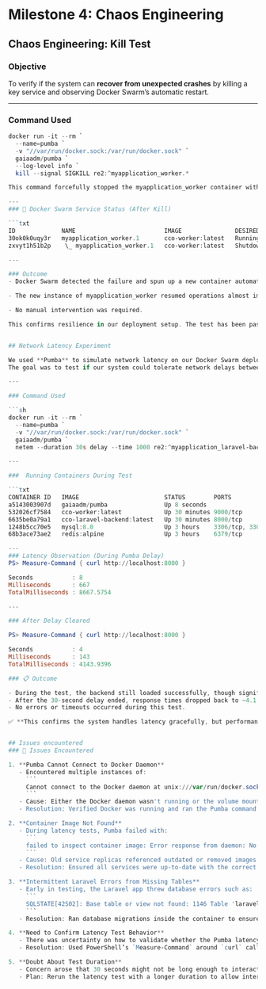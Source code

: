 # Milestone 4: Chaos Engineering 

## Chaos Engineering: Kill Test

###  Objective
To verify if the system can **recover from unexpected crashes** by killing a key service and observing Docker Swarm’s automatic restart.

---

### Command Used

```powershell
docker run -it --rm `
  --name=pumba `
  -v "//var/run/docker.sock:/var/run/docker.sock" `
  gaiaadm/pumba `
  --log-level info `
  kill --signal SIGKILL re2:^myapplication_worker.*

This command forcefully stopped the myapplication_worker container with a SIGKILL signal.

---
### 🐳 Docker Swarm Service Status (After Kill)

```txt
ID             NAME                         IMAGE               DESIRED STATE   CURRENT STATE           ERROR
30ok0k0uqy3r   myapplication_worker.1       cco-worker:latest   Running         Running 24 seconds ago
zxvyt1h51b2p    \_ myapplication_worker.1   cco-worker:latest   Shutdown        Failed 30 seconds ago   "task: non-zero exit (137)"

---

### Outcome
- Docker Swarm detected the failure and spun up a new container automatically.

- The new instance of myapplication_worker resumed operations almost immediately.

- No manual intervention was required.

This confirms resilience in our deployment setup. The test has been passed: The system recovers automatically from unexpected service crashes as expected.


## Network Latency Experiment

We used **Pumba** to simulate network latency on our Docker Swarm deployment.  
The goal was to test if our system could tolerate network delays between services — specifically targeting the `myapplication_laravel-backend` service.

---

### Command Used

```sh
docker run -it --rm `
  --name=pumba `
  -v "//var/run/docker.sock:/var/run/docker.sock" `
  gaiaadm/pumba `
  netem --duration 30s delay --time 1000 re2:^myapplication_laravel-backend.*

---

###  Running Containers During Test

```txt
CONTAINER ID   IMAGE                        STATUS        PORTS
a5143003907d   gaiaadm/pumba                Up 8 seconds
532026cf7584   cco-worker:latest            Up 30 minutes 9000/tcp
6635be0a79a1   cco-laravel-backend:latest   Up 30 minutes 8000/tcp
1248b5cc70e5   mysql:8.0                    Up 3 hours    3306/tcp, 33060/tcp
68b3ace73ae2   redis:alpine                 Up 3 hours    6379/tcp

---
### Latency Observation (During Pumba Delay)
PS> Measure-Command { curl http://localhost:8000 }

Seconds           : 8
Milliseconds      : 667
TotalMilliseconds : 8667.5754

---

### After Delay Cleared

PS> Measure-Command { curl http://localhost:8000 }

Seconds           : 4
Milliseconds      : 143
TotalMilliseconds : 4143.9396

### 📋 Outcome

- During the test, the backend still loaded successfully, though significantly slower (~8.6 seconds).
- After the 30-second delay ended, response times dropped back to ~4.1 seconds.
- No errors or timeouts occurred during this test.

✅ **This confirms the system handles latency gracefully, but performance degrades under stress — as expected.**


## Issues encountered
### 🐞 Issues Encountered

1. **Pumba Cannot Connect to Docker Daemon**
   - Encountered multiple instances of:
     ```
     Cannot connect to the Docker daemon at unix:///var/run/docker.sock
     ```
   - Cause: Either the Docker daemon wasn't running or the volume mount was misconfigured.
   - Resolution: Verified Docker was running and ran the Pumba command via PowerShell with correctly escaped paths.

2. **Container Image Not Found**
   - During latency tests, Pumba failed with:
     ```
     failed to inspect container image: Error response from daemon: No such image
     ```
   - Cause: Old service replicas referenced outdated or removed images.
   - Resolution: Ensured all services were up-to-date with the correct images before running Pumba.

3. **Intermittent Laravel Errors from Missing Tables**
   - Early in testing, the Laravel app threw database errors such as:
     ```
     SQLSTATE[42S02]: Base table or view not found: 1146 Table 'laravel.sessions' doesn't exist
     ```
   - Resolution: Ran database migrations inside the container to ensure all tables were created.

4. **Need to Confirm Latency Test Behavior**
   - There was uncertainty on how to validate whether the Pumba latency delay was effective.
   - Resolution: Used PowerShell’s `Measure-Command` around `curl` calls before, during, and after the test, confirming the performance impact (e.g., ~8.6s vs. ~4.1s).

5. **Doubt About Test Duration**
   - Concern arose that 30 seconds might not be long enough to interact with the app (e.g., log in/out).
   - Plan: Rerun the latency test with a longer duration to allow interaction and observe live behavior.


